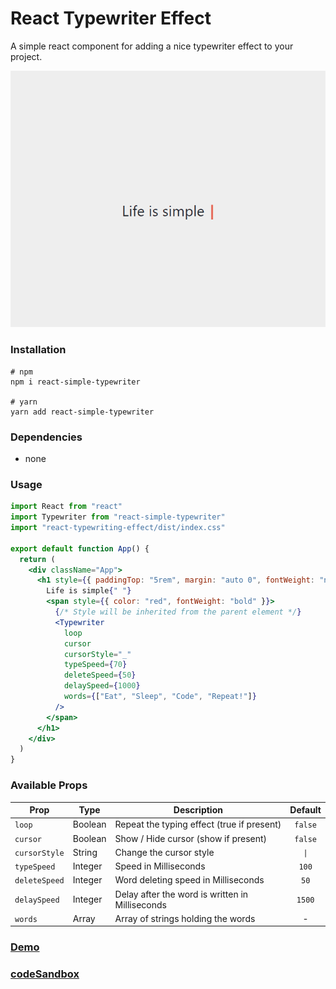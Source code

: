 # React Typewriter Effect

A simple react component for adding a nice typewriter effect to your project.

![screenshot](./screenshot.gif)

### Installation

```
# npm
npm i react-simple-typewriter

# yarn
yarn add react-simple-typewriter

```

### Dependencies

- none

### Usage

```jsx
import React from "react"
import Typewriter from "react-simple-typewriter"
import "react-typewriting-effect/dist/index.css"

export default function App() {
  return (
    <div className="App">
      <h1 style={{ paddingTop: "5rem", margin: "auto 0", fontWeight: "normal" }}>
        Life is simple{" "}
        <span style={{ color: "red", fontWeight: "bold" }}>
          {/* Style will be inherited from the parent element */}
          <Typewriter
            loop
            cursor
            cursorStyle="_"
            typeSpeed={70}
            deleteSpeed={50}
            delaySpeed={1000}
            words={["Eat", "Sleep", "Code", "Repeat!"]}
          />
        </span>
      </h1>
    </div>
  )
}
```

### Available Props

| Prop          | Type    | Description                                     | Default |
| ------------- | ------- | ----------------------------------------------- | :-----: |
| `loop`        | Boolean | Repeat the typing effect (true if present)      | `false` |
| `cursor`      | Boolean | Show / Hide cursor (show if present)            | `false` |
| `cursorStyle` | String  | Change the cursor style                         |  `\|`   |
| `typeSpeed`   | Integer | Speed in Milliseconds                           |  `100`  |
| `deleteSpeed` | Integer | Word deleting speed in Milliseconds             |  `50`   |
| `delaySpeed`  | Integer | Delay after the word is written in Milliseconds | `1500`  |
| `words`       | Array   | Array of strings holding the words              |    -    |

### [Demo](https://react-simple-typewriter.vercel.app/)

### [codeSandbox](https://codesandbox.io/s/react-typewriting-effect-8ulgs)
